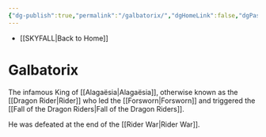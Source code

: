```yaml
---
{"dg-publish":true,"permalink":"/galbatorix/","dgHomeLink":false,"dgPassFrontmatter":false}
---
```


- [[SKYFALL|Back to Home]]

# Galbatorix
The infamous King of [[Alagaësia|Alagaësia]], otherwise known as the [[Dragon Rider|Rider]] who led the [[Forsworn|Forsworn]] and triggered the [[Fall of the Dragon Riders|Fall of the Dragon Riders]]. 

He was defeated at the end of the [[Rider War|Rider War]]. 
